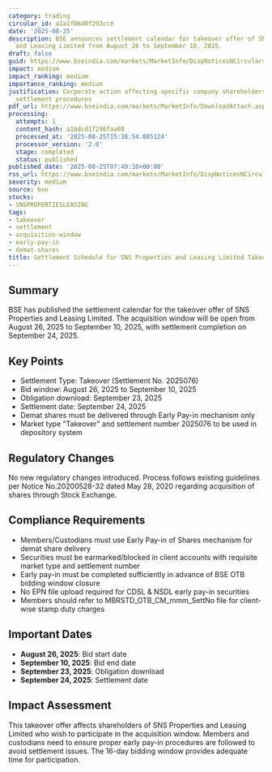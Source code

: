 ```yaml
---
category: trading
circular_id: a1a1f06d0f293cce
date: '2025-08-25'
description: BSE announces settlement calendar for takeover offer of SNS Properties
  and Leasing Limited from August 26 to September 10, 2025.
draft: false
guid: https://www.bseindia.com/markets/MarketInfo/DispNoticesNCirculars.aspx?Noticeid={68593C59-F224-426B-BFD0-16576B500F79}&noticeno=20250825-8&dt=08/25/2025&icount=8&totcount=65&flag=0
impact: medium
impact_ranking: medium
importance_ranking: medium
justification: Corporate action affecting specific company shareholders with defined
  settlement procedures
pdf_url: https://www.bseindia.com/markets/MarketInfo/DownloadAttach.aspx?id=20250825-8&attachedId=
processing:
  attempts: 1
  content_hash: a1bdcd1f246faa08
  processed_at: '2025-08-25T15:38:54.085124'
  processor_version: '2.0'
  stage: completed
  status: published
published_date: '2025-08-25T07:49:10+00:00'
rss_url: https://www.bseindia.com/markets/MarketInfo/DispNoticesNCirculars.aspx?Noticeid={68593C59-F224-426B-BFD0-16576B500F79}&noticeno=20250825-8&dt=08/25/2025&icount=8&totcount=65&flag=0
severity: medium
source: bse
stocks:
- SNSPROPERTIESLEASING
tags:
- takeover
- settlement
- acquisition-window
- early-pay-in
- demat-shares
title: Settlement Schedule for SNS Properties and Leasing Limited Takeover Offer
---
```


## Summary

BSE has published the settlement calendar for the takeover offer of SNS Properties and Leasing Limited. The acquisition window will be open from August 26, 2025 to September 10, 2025, with settlement completion on September 24, 2025.

## Key Points

- Settlement Type: Takeover (Settlement No. 2025076)
- Bid window: August 26, 2025 to September 10, 2025
- Obligation download: September 23, 2025
- Settlement date: September 24, 2025
- Demat shares must be delivered through Early Pay-in mechanism only
- Market type "Takeover" and settlement number 2025076 to be used in depository system

## Regulatory Changes

No new regulatory changes introduced. Process follows existing guidelines per Notice No.20200528-32 dated May 28, 2020 regarding acquisition of shares through Stock Exchange.

## Compliance Requirements

- Members/Custodians must use Early Pay-in of Shares mechanism for demat share delivery
- Securities must be earmarked/blocked in client accounts with requisite market type and settlement number
- Early pay-in must be completed sufficiently in advance of BSE OTB bidding window closure
- No EPN file upload required for CDSL & NSDL early pay-in securities
- Members should refer to MBRSTD_OTB_CM_mmm_SettNo file for client-wise stamp duty charges

## Important Dates

- **August 26, 2025**: Bid start date
- **September 10, 2025**: Bid end date
- **September 23, 2025**: Obligation download
- **September 24, 2025**: Settlement date

## Impact Assessment

This takeover offer affects shareholders of SNS Properties and Leasing Limited who wish to participate in the acquisition window. Members and custodians need to ensure proper early pay-in procedures are followed to avoid settlement issues. The 16-day bidding window provides adequate time for participation.